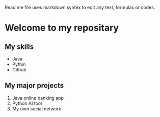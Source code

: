 Read me file uses markdown syntex to edit any text, formulas or codes.

# Welcome to my repositary

## My skills
- Java
- Pythin
- Github

## My major projects
1. Java online banking app
2. Python AI tool
3. My own social network
